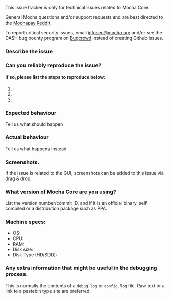 <!--- Remove sections that do not apply -->

This issue tracker is only for technical issues related to Mocha Core.

General Mocha questions and/or support requests and are best directed to the [Mochapay Reddit](https://www.reddit.com/r/mochapay/).

To report critical security issues, email infosec@mocha.org and/or see the DASH bug bounty program on [Bugcrowd](https://bugcrowd.com/mochadigitalcash) instead of creating Github issues.

### Describe the issue

### Can you reliably reproduce the issue?
#### If so, please list the steps to reproduce below:
1.
2.
3.

### Expected behaviour
Tell us what should happen

### Actual behaviour
Tell us what happens instead

### Screenshots.
If the issue is related to the GUI, screenshots can be added to this issue via drag & drop.

### What version of Mocha Core are you using?
List the version number/commit ID, and if it is an official binary, self compiled or a distribution package such as PPA.

### Machine specs:
- OS:
- CPU:
- RAM:
- Disk size:
- Disk Type (HD/SDD):

### Any extra information that might be useful in the debugging process.
This is normally the contents of a `debug.log` or `config.log` file. Raw text or a link to a pastebin type site are preferred.
